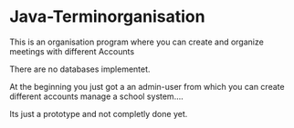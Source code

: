 # Java-Terminorganisation

This is an organisation program where you can create and organize meetings with different Accounts


There are no databases implementet.


At the beginning you just got a an admin-user from which you can create different accounts manage a school system....


Its just a prototype and not completly done yet.

